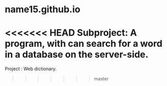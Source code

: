 # name15.github.io
<<<<<<< HEAD
Subproject: A program, with can search for a word in a database on the server-side.
=======
Project : Web dictionary.
>>>>>>> master
